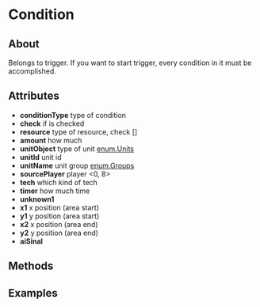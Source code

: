 # Condition

## About

Belongs to trigger. If you want to start trigger, every condition in it must be accomplished.

## Attributes

- **conditionType** type of condition
- **check** if is checked
- **resource** type of resource, check []
- **amount** how much
- **unitObject** type of unit [enum.Units](../enums/units.md)
- **unitId** unit id
- **unitName** unit group [enum.Groups](../enums/groups.md)
- **sourcePlayer** player <0, 8>
- **tech** which kind of tech
- **timer** how much time
- **unknown1**
- **x1** x position (area start)
- **y1** y position (area start)
- **x2** x position (area end)
- **y2** y position (area end)
- **aiSinal**

## Methods

## Examples